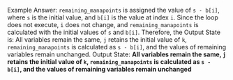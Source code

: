 Example Answer: 
`remaining_manapoints` is assigned the value of `s - b[i]`, where `s` is the initial value, and `b[i]` is the value at index `i`. Since the loop does not execute, `i` does not change, and `remaining_manapoints` is calculated with the initial values of `s` and `b[i]`. Therefore, the Output State is: All variables remain the same, `j` retains the initial value of `k`, `remaining_manapoints` is calculated as `s - b[i]`, and the values of remaining variables remain unchanged.
Output State: **All variables remain the same, `j` retains the initial value of `k`, `remaining_manapoints` is calculated as `s - b[i]`, and the values of remaining variables remain unchanged**